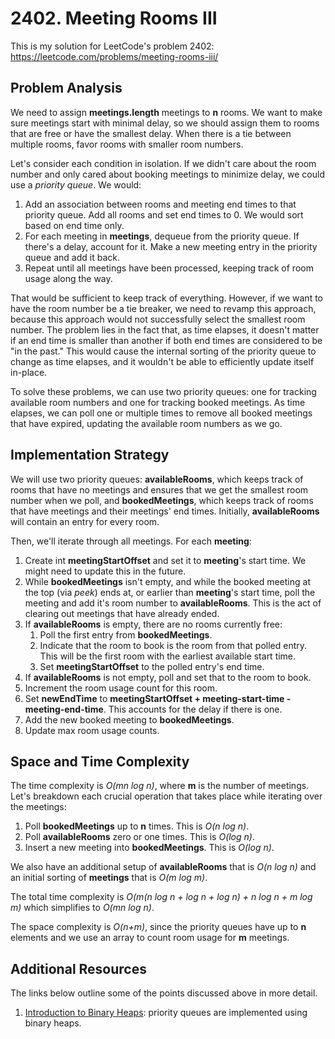 # 2402. Meeting Rooms III
This is my solution for LeetCode's problem 2402: https://leetcode.com/problems/meeting-rooms-iii/

## Problem Analysis
We need to assign **meetings.length** meetings to **n** rooms. We want to make sure meetings start with minimal delay, so we should assign them to rooms that are free or have the smallest delay. When there is a tie between multiple rooms, favor rooms with smaller room numbers.

Let's consider each condition in isolation. If we didn't care about the room number and only cared about booking meetings to minimize delay, we could use a *priority queue*. We would:
1. Add an association between rooms and meeting end times to that priority queue. Add all rooms and set end times to 0. We would sort based on end time only.
1. For each meeting in **meetings**, dequeue from the priority queue. If there's a delay, account for it. Make a new meeting entry in the priority queue and add it back.
1. Repeat until all meetings have been processed, keeping track of room usage along the way.

That would be sufficient to keep track of everything. However, if we want to have the room number be a tie breaker, we need to revamp this approach, because this approach would not successfully select the smallest room number. The problem lies in the fact that, as time elapses, it doesn't matter if an end time is smaller than another if both end times are considered to be "in the past." This would cause the internal sorting of the priority queue to change as time elapses, and it wouldn't be able to efficiently update itself in-place.

To solve these problems, we can use two priority queues: one for tracking available room numbers and one for tracking booked meetings. As time elapses, we can poll one or multiple times to remove all booked meetings that have expired, updating the available room numbers as we go.

## Implementation Strategy
We will use two priority queues: **availableRooms**, which keeps track of rooms that have no meetings and ensures that we get the smallest room number when we poll, and **bookedMeetings**, which keeps track of rooms that have meetings and their meetings' end times. Initially, **availableRooms** will contain an entry for every room.

Then, we'll iterate through all meetings. For each **meeting**:
1. Create int **meetingStartOffset** and set it to **meeting**'s start time. We might need to update this in the future.
1. While **bookedMeetings** isn't empty, and while the booked meeting at the top (via *peek*) ends at, or earlier than **meeting**'s start time, poll the meeting and add it's room number to **availableRooms**. This is the act of clearing out meetings that have already ended.
1. If **availableRooms** is empty, there are no rooms currently free:
    1. Poll the first entry from **bookedMeetings**.
    1. Indicate that the room to book is the room from that polled entry. This will be the first room with the earliest available start time.
    1. Set **meetingStartOffset** to the polled entry's end time.
1. If **availableRooms** is not empty, poll and set that to the room to book.
1. Increment the room usage count for this room.
1. Set **newEndTime** to **meetingStartOffset + meeting-start-time - meeting-end-time**. This accounts for the delay if there is one.
1. Add the new booked meeting to **bookedMeetings**.
1. Update max room usage counts.

## Space and Time Complexity
The time complexity is *O(mn log n)*, where **m** is the number of meetings. Let's breakdown each crucial operation that takes place while iterating over the meetings:
1. Poll **bookedMeetings** up to **n** times. This is *O(n log n)*.
1. Poll **availableRooms** zero or one times. This is *O(log n)*.
1. Insert a new meeting into **bookedMeetings**. This is *O(log n)*.

We also have an additional setup of **availableRooms** that is *O(n log n)* and an initial sorting of **meetings** that is *O(m log m)*.

The total time complexity is *O(m(n log n + log n + log n) + n log n + m log m)* which simplifies to *O(mn log n)*.

The space complexity is *O(n+m)*, since the priority queues have up to **n** elements and we use an array to count room usage for **m** meetings.


## Additional Resources
The links below outline some of the points discussed above in more detail.
1. [Introduction to Binary Heaps](https://bytethisstore.com/articles/pg/binary-heap): priority queues are implemented using binary heaps.